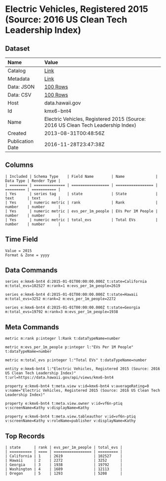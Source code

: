 # Electric Vehicles, Registered 2015 (Source: 2016 US Clean Tech Leadership Index)

## Dataset

| Name | Value |
| :--- | :---- |
| Catalog | [Link](https://catalog.data.gov/dataset/second-in-nation-2013-united-states-renewable-energy-attractiveness-indices-source-ernst-y-f10cb) |
| Metadata | [Link](https://data.hawaii.gov/api/views/kmx6-bnt4) |
| Data: JSON | [100 Rows](https://data.hawaii.gov/api/views/kmx6-bnt4/rows.json?max_rows=100) |
| Data: CSV | [100 Rows](https://data.hawaii.gov/api/views/kmx6-bnt4/rows.csv?max_rows=100) |
| Host | data.hawaii.gov |
| Id | kmx6-bnt4 |
| Name | Electric Vehicles, Registered 2015 (Source: 2016 US Clean Tech Leadership Index) |
| Created | 2013-08-31T00:48:56Z |
| Publication Date | 2016-11-28T23:47:38Z |

## Columns

```ls
| Included | Schema Type    | Field Name        | Name              | Data Type | Render Type |
| ======== | ============== | ================= | ================= | ========= | =========== |
| Yes      | series tag     | state             | State             | text      | text        |
| Yes      | numeric metric | rank              | Rank              | number    | number      |
| Yes      | numeric metric | evs_per_1m_people | EVs Per 1M People | number    | number      |
| Yes      | numeric metric | total_evs         | Total EVs         | number    | number      |
```

## Time Field

```ls
Value = 2015
Format & Zone = yyyy
```

## Data Commands

```ls
series e:kmx6-bnt4 d:2015-01-01T00:00:00.000Z t:state=California m:total_evs=102527 m:rank=1 m:evs_per_1m_people=2619

series e:kmx6-bnt4 d:2015-01-01T00:00:00.000Z t:state=Hawaii m:total_evs=3252 m:rank=2 m:evs_per_1m_people=2272

series e:kmx6-bnt4 d:2015-01-01T00:00:00.000Z t:state=Georgia m:total_evs=19792 m:rank=3 m:evs_per_1m_people=1938
```

## Meta Commands

```ls
metric m:rank p:integer l:Rank t:dataTypeName=number

metric m:evs_per_1m_people p:integer l:"EVs Per 1M People" t:dataTypeName=number

metric m:total_evs p:integer l:"Total EVs" t:dataTypeName=number

entity e:kmx6-bnt4 l:"Electric Vehicles, Registered 2015 (Source: 2016 US Clean Tech Leadership Index)" t:url=https://data.hawaii.gov/api/views/kmx6-bnt4

property e:kmx6-bnt4 t:meta.view v:id=kmx6-bnt4 v:averageRating=0 v:name="Electric Vehicles, Registered 2015 (Source: 2016 US Clean Tech Leadership Index)"

property e:kmx6-bnt4 t:meta.view.owner v:id=vf6n-ptiq v:screenName=Kathy v:displayName=Kathy

property e:kmx6-bnt4 t:meta.view.tableauthor v:id=vf6n-ptiq v:screenName=Kathy v:roleName=publisher v:displayName=Kathy
```

## Top Records

```ls
| state      | rank | evs_per_1m_people | total_evs | 
| ========== | ==== | ================= | ========= | 
| California | 1    | 2619              | 102527    | 
| Hawaii     | 2    | 2272              | 3252      | 
| Georgia    | 3    | 1938              | 19792     | 
| Washington | 4    | 1689              | 12113     | 
| Oregon     | 5    | 1293              | 5208      | 
```